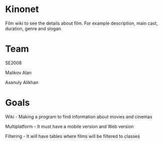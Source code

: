# Kinonet
Film wiki to see the details about film. For example description, main cast, duration, genre and slogan.
# Team 
SE2008

Malikov Alan

Asanuly Alikhan
# Goals 
Wiki - Making a program to find information about movies and cinemas

Multiplatform - It must have a mobile version and Web version

Filtering - It will have tables where films will be filtered to classes

